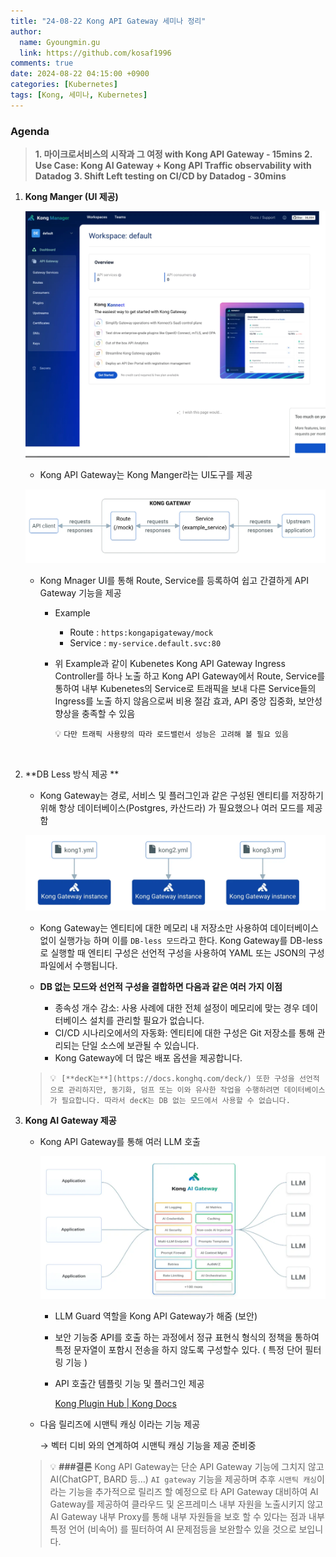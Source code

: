 ```yaml
---
title: "24-08-22 Kong API Gateway 세미나 정리"
author:
  name: Gyoungmin.gu 
  link: https://github.com/kosaf1996
comments: true
date: 2024-08-22 04:15:00 +0900
categories: [Kubernetes]
tags: [Kong, 세미나, Kubernetes]
---
```

### Agenda

> **1. 마이크로서비스의 시작과 그 여정 with Kong API Gateway - 15mins
> 2. Use Case: Kong AI Gateway + Kong API Traffic observability with Datadog**
> **3. Shift Left testing on CI/CD by Datadog - 30mins**

1. **Kong Manger (UI 제공)**
    

    ![kong](/assets/img/note/kong1.png)

    
    - Kong API Gateway는 Kong Manger라는 UI도구를 제공
    

    ![kong](/assets/img/note/kong2.png)

    
    - Kong Mnager UI를 통해 Route, Service를 등록하여 쉽고 간결하게 API Gateway 기능을 제공
        - Example
            - Route : `https:kongapigateway/mock`
            - Service : `my-service.default.svc:80`
        - 위 Example과 같이 Kubenetes Kong API Gateway Ingress Controller를 하나 노출 하고 
        Kong API Gateway에서 Route, Service를 통하여 내부 Kubenetes의 Service로 트래픽을 보내 다른 Service들의 Ingress를 노출 하지 않음으로써 비용 절감 효과, API 중앙 집중화, 보안성 향상을 충족할 수 있음
            
            💡 `다만 트래픽 사용량의 따라 로드밸런서 성능은 고려해 볼 필요 있음`
            
    <br>
2. **DB Less 방식 제공 **
    - Kong Gateway는 경로, 서비스 및 플러그인과 같은 구성된 엔티티를 저장하기 위해 항상 데이터베이스(Postgres, 카산드라) 가 필요했으나 여러 모드를 제공함
    

    ![kong](/assets/img/note/kong3.png)

    
    - Kong Gateway는 엔티티에 대한 메모리 내 저장소만 사용하여 데이터베이스 없이 실행가능 하며 이를 `DB-less 모드`라고 한다. 
    Kong Gateway를 DB-less로 실행할 때 엔티티 구성은 선언적 구성을 사용하여 YAML 또는 JSON의 구성 파일에서 수행됩니다.
    
    - **DB 없는 모드와 선언적 구성을 결합하면 다음과 같은 여러 가지 이점**
        - 종속성 개수 감소: 사용 사례에 대한 전체 설정이 메모리에 맞는 경우 데이터베이스 설치를 관리할 필요가 없습니다.
        - CI/CD 시나리오에서의 자동화: 엔티티에 대한 구성은 Git 저장소를 통해 관리되는 단일 소스에 보관될 수 있습니다.
        - Kong Gateway에 더 많은 배포 옵션을 제공합니다.
    
   > 💡  `[**decK는**](https://docs.konghq.com/deck/) 또한 구성을 선언적으로 관리하지만, 동기화, 덤프 또는 이와 유사한 작업을 수행하려면 데이터베이스가 필요합니다. 따라서 decK는 DB 없는 모드에서 사용할 수 없습니다.`
    
    
3. **Kong AI Gateway 제공**
    - Kong API Gateway를 통해 여러 LLM 호출
        
        ![kong](/assets/img/note/kong4.png)
        
        - LLM Guard 역할을 Kong API Gateway가 해줌 (보안)
        - 보안 기능중 API를 호출 하는 과정에서 정규 표현식 형식의 정책을 통하여 특정 문자열이 포함시 전송을 하지 않도록 구성할수 있다. ( 특정 단어 필터링 기능 )
        - API 호출간 템플릿 기능 및 플러그인 제공
           
          
            [Kong Plugin Hub | Kong Docs](https://docs.konghq.com/hub)
            
        
    - 다음 릴리즈에 시맨틱 캐싱 이라는 기능 제공
        
        → 벡터 디비 와의 연계하여 시맨틱 캐싱 기능을 제공 준비중 
        
    
    >💡 **###결론**
    Kong API Gateway는 단순 API Gateway 기능에 그치지 않고 AI(ChatGPT, BARD 등…)
    `AI gateway` 기능을 제공하며 추후 `시맨틱 캐싱`이라는 기능을 추가적으로 릴리즈 할 예정으로 타 API Gateway 대비하여 AI Gateway를 제공하여 클라우드 및 온프레미스 내부 자원을 노출시키지 않고 AI Gateway 내부 Proxy를 통해 내부 자원들을 보호 할 수 있다는 점과 내부 특정 언어 (비속어) 를 필터하여 AI 문제점등을 보완할수 있을 것으로 보입니다.
    

